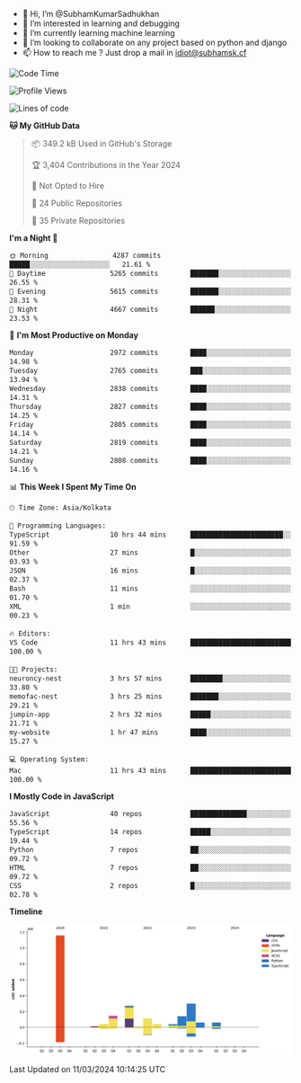 - 👋 Hi, I’m @SubhamKumarSadhukhan
- 👀 I’m interested in learning and debugging
- 🌱 I’m currently learning machine learning
- 💞️ I’m looking to collaborate on any project based on python and django
- 📫 How to reach me ?
      Just drop a mail in idiot@subhamsk.cf

<!---
SubhamKumarSadhukhan/SubhamKumarSadhukhan is a ✨ special ✨ repository because its `README.md` (this file) appears on your GitHub profile.
You can click the Preview link to take a look at your changes.
--->


<!--START_SECTION:waka-->
![Code Time](http://img.shields.io/badge/Code%20Time-1%2C987%20hrs%2056%20mins-blue)

![Profile Views](http://img.shields.io/badge/Profile%20Views-30-blue)

![Lines of code](https://img.shields.io/badge/From%20Hello%20World%20I%27ve%20Written-2.4%20million%20lines%20of%20code-blue)

**🐱 My GitHub Data** 

> 📦 349.2 kB Used in GitHub's Storage 
 > 
> 🏆 3,404 Contributions in the Year 2024
 > 
> 🚫 Not Opted to Hire
 > 
> 📜 24 Public Repositories 
 > 
> 🔑 35 Private Repositories 
 > 
**I'm a Night 🦉** 

```text
🌞 Morning                4287 commits        █████░░░░░░░░░░░░░░░░░░░░   21.61 % 
🌆 Daytime                5265 commits        ███████░░░░░░░░░░░░░░░░░░   26.55 % 
🌃 Evening                5615 commits        ███████░░░░░░░░░░░░░░░░░░   28.31 % 
🌙 Night                  4667 commits        ██████░░░░░░░░░░░░░░░░░░░   23.53 % 
```
📅 **I'm Most Productive on Monday** 

```text
Monday                   2972 commits        ████░░░░░░░░░░░░░░░░░░░░░   14.98 % 
Tuesday                  2765 commits        ███░░░░░░░░░░░░░░░░░░░░░░   13.94 % 
Wednesday                2838 commits        ████░░░░░░░░░░░░░░░░░░░░░   14.31 % 
Thursday                 2827 commits        ████░░░░░░░░░░░░░░░░░░░░░   14.25 % 
Friday                   2805 commits        ████░░░░░░░░░░░░░░░░░░░░░   14.14 % 
Saturday                 2819 commits        ████░░░░░░░░░░░░░░░░░░░░░   14.21 % 
Sunday                   2808 commits        ████░░░░░░░░░░░░░░░░░░░░░   14.16 % 
```


📊 **This Week I Spent My Time On** 

```text
🕑︎ Time Zone: Asia/Kolkata

💬 Programming Languages: 
TypeScript               10 hrs 44 mins      ███████████████████████░░   91.59 % 
Other                    27 mins             █░░░░░░░░░░░░░░░░░░░░░░░░   03.93 % 
JSON                     16 mins             █░░░░░░░░░░░░░░░░░░░░░░░░   02.37 % 
Bash                     11 mins             ░░░░░░░░░░░░░░░░░░░░░░░░░   01.70 % 
XML                      1 min               ░░░░░░░░░░░░░░░░░░░░░░░░░   00.23 % 

🔥 Editors: 
VS Code                  11 hrs 43 mins      █████████████████████████   100.00 % 

🐱‍💻 Projects: 
neuroncy-nest            3 hrs 57 mins       ████████░░░░░░░░░░░░░░░░░   33.80 % 
memofac-nest             3 hrs 25 mins       ███████░░░░░░░░░░░░░░░░░░   29.21 % 
jumpin-app               2 hrs 32 mins       █████░░░░░░░░░░░░░░░░░░░░   21.71 % 
my-website               1 hr 47 mins        ████░░░░░░░░░░░░░░░░░░░░░   15.27 % 

💻 Operating System: 
Mac                      11 hrs 43 mins      █████████████████████████   100.00 % 
```

**I Mostly Code in JavaScript** 

```text
JavaScript               40 repos            ██████████████░░░░░░░░░░░   55.56 % 
TypeScript               14 repos            █████░░░░░░░░░░░░░░░░░░░░   19.44 % 
Python                   7 repos             ██░░░░░░░░░░░░░░░░░░░░░░░   09.72 % 
HTML                     7 repos             ██░░░░░░░░░░░░░░░░░░░░░░░   09.72 % 
CSS                      2 repos             █░░░░░░░░░░░░░░░░░░░░░░░░   02.78 % 
```



**Timeline**

![Lines of Code chart](https://raw.githubusercontent.com/SubhamKumarSadhukhan/SubhamKumarSadhukhan/main/assets/bar_graph.png)


 Last Updated on 11/03/2024 10:14:25 UTC
<!--END_SECTION:waka-->
